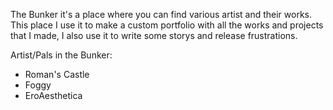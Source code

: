 The Bunker it's a place where you can find various artist and their works. This place I use it to make a custom portfolio with all the works and projects that I made, I also use it to write some storys and release frustrations.

Artist/Pals in the Bunker:
- Roman's Castle
- Foggy
- EroAesthetica
